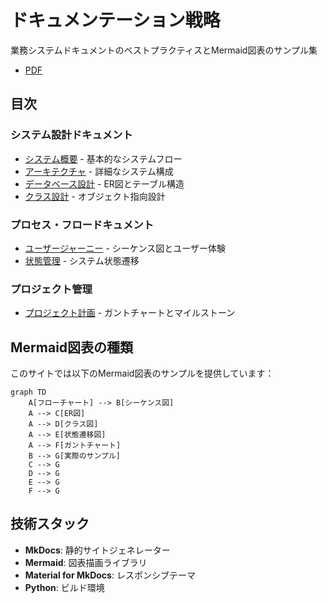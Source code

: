 # ドキュメンテーション戦略

業務システムドキュメントのベストプラクティスとMermaid図表のサンプル集

- [PDF](pdf/ドキュメンテーション戦略.pdf)

## 目次

### システム設計ドキュメント
- [システム概要](system-overview.md) - 基本的なシステムフロー
- [アーキテクチャ](architecture.md) - 詳細なシステム構成
- [データベース設計](database-design.md) - ER図とテーブル構造
- [クラス設計](class-design.md) - オブジェクト指向設計

### プロセス・フロードキュメント
- [ユーザージャーニー](user-journey.md) - シーケンス図とユーザー体験
- [状態管理](state-management.md) - システム状態遷移

### プロジェクト管理
- [プロジェクト計画](project-plan.md) - ガントチャートとマイルストーン

## Mermaid図表の種類

このサイトでは以下のMermaid図表のサンプルを提供しています：

```mermaid
graph TD
    A[フローチャート] --> B[シーケンス図]
    A --> C[ER図]
    A --> D[クラス図]
    A --> E[状態遷移図]
    A --> F[ガントチャート]
    B --> G[実際のサンプル]
    C --> G
    D --> G
    E --> G
    F --> G
```

## 技術スタック

- **MkDocs**: 静的サイトジェネレーター
- **Mermaid**: 図表描画ライブラリ
- **Material for MkDocs**: レスポンシブテーマ
- **Python**: ビルド環境